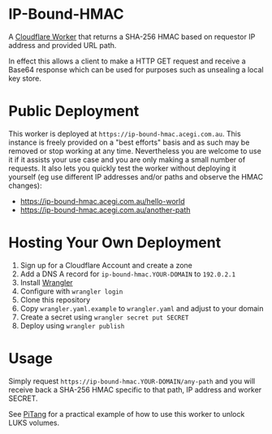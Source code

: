 # IP-Bound-HMAC

A [Cloudflare Worker](https://workers.cloudflare.com/) that returns a SHA-256
HMAC based on requestor IP address and provided URL path.

In effect this allows a client to make a HTTP GET request and receive a Base64
response which can be used for purposes such as unsealing a local key store.

# Public Deployment

This worker is deployed at `https://ip-bound-hmac.acegi.com.au`. This instance
is freely provided on a "best efforts" basis and as such may be removed or stop
working at any time. Nevertheless you are welcome to use it if it assists your
use case and you are only making a small number of requests. It also lets you
quickly test the worker without deploying it yourself (eg use different IP
addresses and/or paths and observe the HMAC changes):

  * https://ip-bound-hmac.acegi.com.au/hello-world
  * https://ip-bound-hmac.acegi.com.au/another-path

# Hosting Your Own Deployment

1. Sign up for a Cloudflare Account and create a zone
2. Add a DNS A record for `ip-bound-hmac.YOUR-DOMAIN` to `192.0.2.1`
3. Install [Wrangler](https://developers.cloudflare.com/workers/cli-wrangler/install-update)
4. Configure with `wrangler login`
5. Clone this repository
6. Copy `wrangler.yaml.example` to `wrangler.yaml` and adjust to your domain
7. Create a secret using `wrangler secret put SECRET`
8. Deploy using `wrangler publish`

# Usage

Simply request `https://ip-bound-hmac.YOUR-DOMAIN/any-path` and you will receive
back a SHA-256 HMAC specific to that path, IP address and worker SECRET.

See [PiTang](https://github.com/benalexau/PiTang) for a practical example of how
to use this worker to unlock LUKS volumes.
